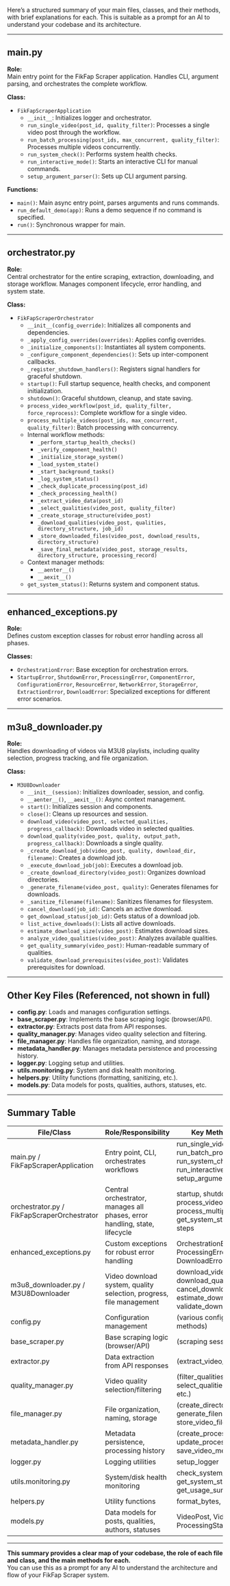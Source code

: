 Here’s a structured summary of your main files, classes, and their methods, with brief explanations for each. This is suitable as a prompt for an AI to understand your codebase and its architecture.

---

## **main.py**
**Role:**  
Main entry point for the FikFap Scraper application. Handles CLI, argument parsing, and orchestrates the complete workflow.

**Class:**  
- `FikFapScraperApplication`
  - `__init__`: Initializes logger and orchestrator.
  - `run_single_video(post_id, quality_filter)`: Processes a single video post through the workflow.
  - `run_batch_processing(post_ids, max_concurrent, quality_filter)`: Processes multiple videos concurrently.
  - `run_system_check()`: Performs system health checks.
  - `run_interactive_mode()`: Starts an interactive CLI for manual commands.
  - `setup_argument_parser()`: Sets up CLI argument parsing.

**Functions:**  
- `main()`: Main async entry point, parses arguments and runs commands.
- `run_default_demo(app)`: Runs a demo sequence if no command is specified.
- `run()`: Synchronous wrapper for main.

---

## **orchestrator.py**
**Role:**  
Central orchestrator for the entire scraping, extraction, downloading, and storage workflow. Manages component lifecycle, error handling, and system state.

**Class:**  
- `FikFapScraperOrchestrator`
  - `__init__(config_override)`: Initializes all components and dependencies.
  - `_apply_config_overrides(overrides)`: Applies config overrides.
  - `_initialize_components()`: Instantiates all system components.
  - `_configure_component_dependencies()`: Sets up inter-component callbacks.
  - `_register_shutdown_handlers()`: Registers signal handlers for graceful shutdown.
  - `startup()`: Full startup sequence, health checks, and component initialization.
  - `shutdown()`: Graceful shutdown, cleanup, and state saving.
  - `process_video_workflow(post_id, quality_filter, force_reprocess)`: Complete workflow for a single video.
  - `process_multiple_videos(post_ids, max_concurrent, quality_filter)`: Batch processing with concurrency.
  - Internal workflow methods:  
    - `_perform_startup_health_checks()`
    - `_verify_component_health()`
    - `_initialize_storage_system()`
    - `_load_system_state()`
    - `_start_background_tasks()`
    - `_log_system_status()`
    - `_check_duplicate_processing(post_id)`
    - `_check_processing_health()`
    - `_extract_video_data(post_id)`
    - `_select_qualities(video_post, quality_filter)`
    - `_create_storage_structure(video_post)`
    - `_download_qualities(video_post, qualities, directory_structure, job_id)`
    - `_store_downloaded_files(video_post, download_results, directory_structure)`
    - `_save_final_metadata(video_post, storage_results, directory_structure, processing_record)`
  - Context manager methods:  
    - `__aenter__()`
    - `__aexit__()`
  - `get_system_status()`: Returns system and component status.

---

## **enhanced_exceptions.py**
**Role:**  
Defines custom exception classes for robust error handling across all phases.

**Classes:**  
- `OrchestrationError`: Base exception for orchestration errors.
- `StartupError`, `ShutdownError`, `ProcessingError`, `ComponentError`, `ConfigurationError`, `ResourceError`, `NetworkError`, `StorageError`, `ExtractionError`, `DownloadError`: Specialized exceptions for different error scenarios.

---

## **m3u8_downloader.py**
**Role:**  
Handles downloading of videos via M3U8 playlists, including quality selection, progress tracking, and file organization.

**Class:**  
- `M3U8Downloader`
  - `__init__(session)`: Initializes downloader, session, and config.
  - `__aenter__()`, `__aexit__()`: Async context management.
  - `start()`: Initializes session and components.
  - `close()`: Cleans up resources and session.
  - `download_video(video_post, selected_qualities, progress_callback)`: Downloads video in selected qualities.
  - `download_quality(video_post, quality, output_path, progress_callback)`: Downloads a single quality.
  - `_create_download_job(video_post, quality, download_dir, filename)`: Creates a download job.
  - `_execute_download_job(job)`: Executes a download job.
  - `_create_download_directory(video_post)`: Organizes download directories.
  - `_generate_filename(video_post, quality)`: Generates filenames for downloads.
  - `_sanitize_filename(filename)`: Sanitizes filenames for filesystem.
  - `cancel_download(job_id)`: Cancels an active download.
  - `get_download_status(job_id)`: Gets status of a download job.
  - `list_active_downloads()`: Lists all active downloads.
  - `estimate_download_size(video_post)`: Estimates download sizes.
  - `analyze_video_qualities(video_post)`: Analyzes available qualities.
  - `get_quality_summary(video_post)`: Human-readable summary of qualities.
  - `validate_download_prerequisites(video_post)`: Validates prerequisites for download.

---

## **Other Key Files (Referenced, not shown in full)**
- **config.py**: Loads and manages configuration settings.
- **base_scraper.py**: Implements the base scraping logic (browser/API).
- **extractor.py**: Extracts post data from API responses.
- **quality_manager.py**: Manages video quality selection and filtering.
- **file_manager.py**: Handles file organization, naming, and storage.
- **metadata_handler.py**: Manages metadata persistence and processing history.
- **logger.py**: Logging setup and utilities.
- **utils.monitoring.py**: System and disk health monitoring.
- **helpers.py**: Utility functions (formatting, sanitizing, etc.).
- **models.py**: Data models for posts, qualities, authors, statuses, etc.

---

## **Summary Table**

| File/Class                       | Role/Responsibility                                                                                   | Key Methods/Features                                                                                   |
|-----------------------------------|------------------------------------------------------------------------------------------------------|--------------------------------------------------------------------------------------------------------|
| main.py / FikFapScraperApplication| Entry point, CLI, orchestrates workflows                                                             | run_single_video, run_batch_processing, run_system_check, run_interactive_mode, setup_argument_parser  |
| orchestrator.py / FikFapScraperOrchestrator | Central orchestrator, manages all phases, error handling, state, lifecycle                | startup, shutdown, process_video_workflow, process_multiple_videos, get_system_status, internal steps |
| enhanced_exceptions.py            | Custom exceptions for robust error handling                                                          | OrchestrationError, StartupError, ProcessingError, DownloadError, etc.                                 |
| m3u8_downloader.py / M3U8Downloader | Video download system, quality selection, progress, file management                        | download_video, download_quality, cancel_download, estimate_download_size, validate_download_prerequisites |
| config.py                    | Configuration management                                                                             | (various config loading methods)                                                                       |
| base_scraper.py              | Base scraping logic (browser/API)                                                                    | (scraping session methods)                                                                             |
| extractor.py                 | Data extraction from API responses                                                                   | (extract_video_data, etc.)                                                                             |
| quality_manager.py       | Video quality selection/filtering                                                                    | (filter_qualities, select_qualities_for_download, etc.)                                                |
| file_manager.py           | File organization, naming, storage                                                                   | (create_directory_structure, generate_filename, store_video_file, etc.)                                |
| metadata_handler.py       | Metadata persistence, processing history                                                             | (create_processing_record, update_processing_record, save_video_metadata, etc.)                        |
| logger.py                   | Logging utilities                                                                                    | setup_logger                                                                                           |
| utils.monitoring.py               | System/disk health monitoring                                                                        | check_system_health, get_system_status, get_usage_summary                                              |
| helpers.py                  | Utility functions                                                                                    | format_bytes, sanitize_filename                                                                        |
| models.py                    | Data models for posts, qualities, authors, statuses                                                  | VideoPost, VideoQuality, Author, ProcessingStatus, etc.                                                |

---

**This summary provides a clear map of your codebase, the role of each file and class, and the main methods for each.**  
You can use this as a prompt for any AI to understand the architecture and flow of your FikFap Scraper system.